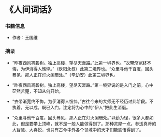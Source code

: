 # 《人间词话》

### 书籍信息

- 作者：王国维


### 摘录

- “昨夜西风凋碧树。独上高楼，望尽天涯路。”此第一境界也。“衣带渐宽终不悔，为伊消得人憔悴。”（欧阳永叔）此第二境界也。“众里寻他千百度，回头蓦见，那人正在灯火阑珊处。”（辛幼安）此第三境界也。

- “昨夜西风凋碧树。独上高楼，望尽天涯路。”第一境界说的是入门之前，心中茫然苦楚，不知从何开始。

- “衣带渐宽终不悔，为伊消得人憔悴。”古往今来的大师无不经历过此阶段。不执着，无以成。既已入门，注定将为心中的“伊人”把此生消磨。

- “众里寻他千百度，回头蓦见，那人正在灯火阑珊处。”以勤为径，很多人都如此，但是要攀上顶峰，就不是一般人能做得到了。那种灵犀一点，参透真谛的大智慧、大喜悦，也只有古今中外各个领域中的天才们能感悟得到了。
